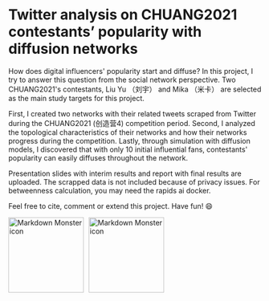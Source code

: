 # Twitter analysis on CHUANG2021 contestants’ popularity with diffusion networks


How does digital influencers' popularity start and diffuse? In this project, I try to answer this question from the social network perspective. Two CHUANG2021's contestants, Liu Yu （刘宇） and Mika （米卡） are selected as the main study targets for this project. 

First, I created two networks with their related tweets scraped from Twitter during the CHUANG2021 (创造营4) competition period. Second, I analyzed the topological characteristics of their networks and how their networks progress during the competition. Lastly, through simulation with diffusion models, I discovered that with only 10 initial influential fans, contestants' popularity can easily diffuses throughout the network.

Presentation slides with interim results and report with final results are uploaded. The scrapped data is not included because of privacy issues. For betweenness calculation, you may need the rapids ai docker.

Feel free to cite, comment or extend this project. Have fun! 😄

<img src="http://cms-bucket.ws.126.net/2021/0222/e4d8c92ag00qoxahj01jsc0009q0064c.gif"
     alt="Markdown Monster icon"  height="150"
     style="float: left; margin-right: 10px;" />
<img src="https://64.media.tumblr.com/c50214a79e4a2add407235f27fa851ae/3f3916e27d200572-12/s540x810/d0e88792009c77ba4344a4fd03af915560cda3b1.gifv"
     alt="Markdown Monster icon"  height="150"
     style="float: left; margin-right: 10px;" />


